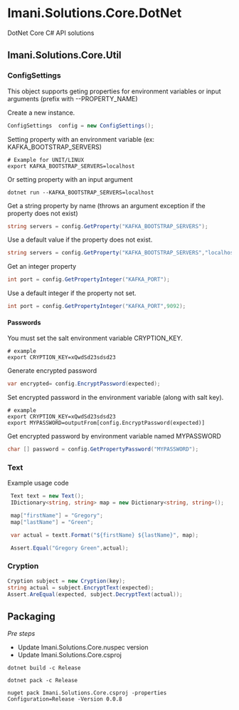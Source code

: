 # Imani.Solutions.Core.DotNet

DotNet Core C# API solutions

## Imani.Solutions.Core.Util

### ConfigSettings

This object supports geting properties for environment
variables or input arguments (prefix with --PROPERTY_NAME)


Create a new instance.

```c#
ConfigSettings  config = new ConfigSettings();
```

Setting property with an environment variable (ex: KAFKA_BOOTSTRAP_SERVERS)

```shell
# Example for UNIT/LINUX
export KAFKA_BOOTSTRAP_SERVERS=localhost
```
Or setting property with an input argument

```shell
dotnet run --KAFKA_BOOTSTRAP_SERVERS=localhost
```

Get a string property by name (throws an argument exception if the property does not exist)

```c#
string servers = config.GetProperty("KAFKA_BOOTSTRAP_SERVERS");
```


Use a default value if the property does not exist.

```c#
string servers = config.GetProperty("KAFKA_BOOTSTRAP_SERVERS","localhost");
```

Get an integer property

```c#
int port = config.GetPropertyInteger("KAFKA_PORT");
```

Use a default integer if the property not set.

```c#
int port = config.GetPropertyInteger("KAFKA_PORT",9092);
```

#### Passwords

You must set the salt environment variable CRYPTION_KEY.

```shell script
# example
export CRYPTION_KEY=xQwdSd23sdsd23
```
Generate encrypted password
```c#
var encrypted= config.EncryptPassword(expected);
```

Set encrypted password in the environment variable
(along with salt key).

```shell script
# example
export CRYPTION_KEY=xQwdSd23sdsd23
export MYPASSWORD=outputFrom[config.EncryptPassword(expected)]
```

Get encrypted password by environment variable named MYPASSWORD
```c#
char [] password = config.GetPropertyPassword("MYPASSWORD");
```


### Text

Example usage code

```c#
 Text text = new Text();
 IDictionary<string, string> map = new Dictionary<string, string>();

 map["firstName"] = "Gregory";
 map["lastName"] = "Green";

 var actual = textt.Format("${firstName} ${lastName}", map);

 Assert.Equal("Gregory Green",actual);
```

### Cryption

```c#
Cryption subject = new Cryption(key);
string actual = subject.EncryptText(expected);
Assert.AreEqual(expected, subject.DecryptText(actual));
```


## Packaging

*Pre steps*

- Update Imani.Solutions.Core.nuspec version
- Update Imani.Solutions.Core.csproj



```shell script
dotnet build -c Release
```

```shell script
dotnet pack -c Release
```

```shell script
nuget pack Imani.Solutions.Core.csproj -properties Configuration=Release -Version 0.0.8
```